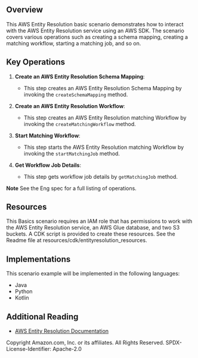 ## Overview
This AWS Entity Resolution basic scenario demonstrates how to interact with the AWS Entity Resolution service using an AWS SDK. The scenario covers various operations such as creating a schema mapping, creating a matching workflow, starting a matching job, and so on. 

## Key Operations

1. **Create an AWS Entity Resolution Schema Mapping**:
   - This step creates an AWS Entity Resolution Schema Mapping by invoking the `createSchemaMapping` method.

2. **Create an AWS Entity Resolution Workflow**:
   - This step creates an AWS Entity Resolution matching Workflow by invoking the `createMatchingWorkflow` method.

3. **Start Matching Workflow**:
   - This step starts the AWS Entity Resolution matching Workflow by invoking the `startMatchingJob` method.

4. **Get Workflow Job Details**:
   - This step gets workflow job details by `getMatchingJob` method.


**Note** See the Eng spec for a full listing of operations. 

## Resources

This Basics scenario requires an IAM role that has permissions to work with the AWS Entity Resolution service, an AWS Glue database, and two S3 buckets. A CDK script is provided to create these resources. See the Readme file at resources/cdk/entityresolution_resources.

## Implementations

This scenario example will be implemented in the following languages:

- Java
- Python
- Kotlin

## Additional Reading

- [AWS Entity Resolution Documentation](https://docs.aws.amazon.com/entityresolution/latest/userguide/what-is-service.html)

Copyright Amazon.com, Inc. or its affiliates. All Rights Reserved. SPDX-License-Identifier: Apache-2.0
